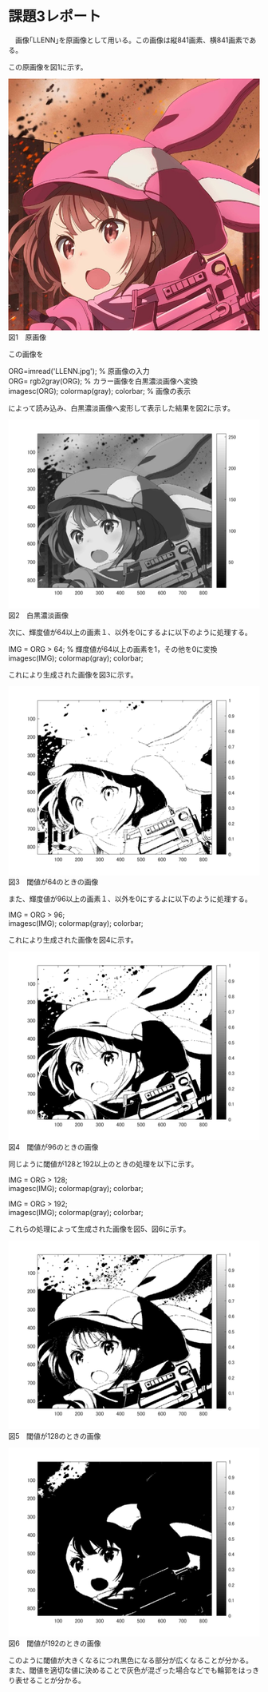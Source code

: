 # 課題3レポート

　画像｢LLENN｣を原画像として用いる。この画像は縦841画素、横841画素である。

この原画像を図1に示す。

![原画像](https://github.com/ryo-akaiwa/gazou_kadai/blob/master/image03/LLENN.jpg?raw=true)
図1　原画像

この画像を

ORG=imread('LLENN.jpg'); % 原画像の入力  
ORG= rgb2gray(ORG); % カラー画像を白黒濃淡画像へ変換  
imagesc(ORG); colormap(gray); colorbar; % 画像の表示

によって読み込み、白黒濃淡画像へ変形して表示した結果を図2に示す。

![原画像](https://github.com/ryo-akaiwa/gazou_kadai/blob/master/image03/kadai3_1.png?raw=true)
図2　白黒濃淡画像

次に、輝度値が64以上の画素１、以外を0にするよに以下のように処理する。

IMG = ORG > 64; % 輝度値が64以上の画素を1，その他を0に変換  
imagesc(IMG); colormap(gray); colorbar;

これにより生成された画像を図3に示す。

![原画像](https://github.com/ryo-akaiwa/gazou_kadai/blob/master/image03/kadai3_2.png?raw=true)
図3　閾値が64のときの画像

また、輝度値が96以上の画素１、以外を0にするよに以下のように処理する。

IMG = ORG > 96;  
imagesc(IMG); colormap(gray); colorbar;

これにより生成された画像を図4に示す。

![原画像](https://github.com/ryo-akaiwa/gazou_kadai/blob/master/image03/kadai3_3.png?raw=true)
図4　閾値が96のときの画像

同じように閾値が128と192以上のときの処理を以下に示す。

IMG = ORG > 128;  
imagesc(IMG); colormap(gray); colorbar;

IMG = ORG > 192;  
imagesc(IMG); colormap(gray); colorbar;

これらの処理によって生成された画像を図5、図6に示す。

![原画像](https://github.com/ryo-akaiwa/gazou_kadai/blob/master/image03/kadai3_4.png?raw=true)
図5　閾値が128のときの画像

![原画像](https://github.com/ryo-akaiwa/gazou_kadai/blob/master/image03/kadai3_5.png?raw=true)
図6　閾値が192のときの画像

このように閾値が大きくなるにつれ黒色になる部分が広くなることが分かる。
また、閾値を適切な値に決めることで灰色が混ざった場合などでも輪郭をはっきり表せることが分かる。
